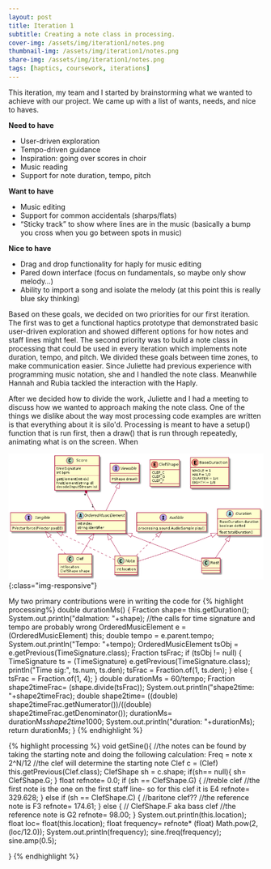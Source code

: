 ```yaml
---
layout: post
title: Iteration 1
subtitle: Creating a note class in processing.
cover-img: /assets/img/iteration1/notes.png
thumbnail-img: /assets/img/iteration1/notes.png
share-img: /assets/img/iteration1/notes.png
tags: [haptics, coursework, iterations]
---
```

This iteration, my team and I started by brainstorming what we wanted to achieve with our project. We came up with a list of wants, needs, and nice to haves. 

**Need to have**
  - User-driven exploration
  - Tempo-driven guidance
  - Inspiration: going over scores in choir
  - Music reading
  - Support for note duration, tempo, pitch

**Want to have**
  - Music editing
  - Support for common accidentals (sharps/flats)
  - “Sticky track” to show where lines are in the music (basically a bump you cross when you go between spots in music)

**Nice to have**
  - Drag and drop functionality for haply for music editing
  - Pared down interface (focus on fundamentals, so maybe only show melody…)
  - Ability to import a song and isolate the melody (at this point this is really blue sky thinking)

Based on these goals, we decided on two priorities for our first iteration. The first was to get a functional haptics prototype that demonstrated basic user-driven exploration and showed different options for how notes and staff lines might feel. The second priority was to build a note class in processing that could be used in every iteration which implements note duration, tempo, and pitch. We divided these goals between time zones, to make communication easier. Since Juliette had previous experience with programming music notation, she and I handled the note class. Meanwhile Hannah and Rubia tackled the interaction with the Haply.

After we decided how to divide the work, Juliette and I had a meeting to discuss how we wanted to approach making the note class. One of the things we dislike about the way most processing code examples are written is that everything about it is silo'd. Processing is meant to have a setup() function that is run first, then a draw() that is run through repeatedly, animating what is on the screen. When

![code structure diagram](../assets/img/iteration1/classes.png){:class="img-responsive"}

My two primary contributions were in writing the code for 
{% highlight processing%}
  double durationMs() {
    Fraction shape= this.getDuration();
    System.out.println("dalmation: "+shape);
    //the calls for time signature and tempo are probably wrong
    OrderedMusicElement e = (OrderedMusicElement) this;
    double tempo = e.parent.tempo;
    System.out.println("Tempo: "+tempo);
    OrderedMusicElement tsObj = e.getPrevious(TimeSignature.class);
    Fraction tsFrac;
    if (tsObj != null) {
      TimeSignature ts = (TimeSignature) e.getPrevious(TimeSignature.class);
      println("Time sig:", ts.num, ts.den);
      tsFrac = Fraction.of(1, ts.den);
    }
    else {
      tsFrac = Fraction.of(1, 4);
    }
    double durationMs = 60/tempo;
    Fraction shape2timeFrac= (shape.divide(tsFrac));
    System.out.println("shape2time: "+shape2timeFrac);
    double shape2time= ((double) shape2timeFrac.getNumerator())/((double) shape2timeFrac.getDenominator());
    durationMs= durationMs*shape2time*1000;
    System.out.println("duration: "+durationMs);
    return durationMs;
  }
{% endhighlight %}

{% highlight processing %}
  void getSine(){
    //the notes can be found by taking the starting note and doing the following calculation: Freq = note x 2^N/12
    //the clef will determine the starting note
    Clef c = (Clef) this.getPrevious(Clef.class);
    ClefShape sh = c.shape;
    if(sh== null){
      sh= ClefShape.G;
    }
    float refnote= 0.0;
    if (sh == ClefShape.G) {  //treble clef
      //the first note is the one on the first staff line- so for this clef it is E4
      refnote= 329.628;
    }
    else if (sh == ClefShape.C) { //baritone clef??
      //the reference note is F3
      refnote= 174.61;
    }
    else {      // ClefShape.F aka bass clef
      //the reference note is G2
      refnote= 98.00;
    }
    System.out.println(this.location);
    float loc= float(this.location);
    float frequency= refnote* (float) Math.pow(2, (loc/12.0));
    System.out.println(frequency);
    sine.freq(frequency);
    sine.amp(0.5);
    
  }
{% endhighlight %}